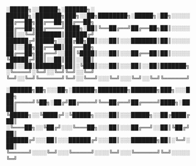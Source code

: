 
░█████╗░░█████╗░██████╗░  ██████╗░███████╗███╗░░██╗████████╗░█████╗░██╗░░░░░
██╔══██╗██╔══██╗██╔══██╗  ██╔══██╗██╔════╝████╗░██║╚══██╔══╝██╔══██╗██║░░░░░
██║░░╚═╝███████║██████╔╝  ██████╔╝█████╗░░██╔██╗██║░░░██║░░░███████║██║░░░░░
██║░░██╗██╔══██║██╔══██╗  ██╔══██╗██╔══╝░░██║╚████║░░░██║░░░██╔══██║██║░░░░░
╚█████╔╝██║░░██║██║░░██║  ██║░░██║███████╗██║░╚███║░░░██║░░░██║░░██║███████╗
░╚════╝░╚═╝░░╚═╝╚═╝░░╚═╝  ╚═╝░░╚═╝╚══════╝╚═╝░░╚══╝░░░╚═╝░░░╚═╝░░╚═╝╚══════╝

░██████╗██╗░░░██╗░██████╗████████╗███████╗███╗░░░███╗
██╔════╝╚██╗░██╔╝██╔════╝╚══██╔══╝██╔════╝████╗░████║
╚█████╗░░╚████╔╝░╚█████╗░░░░██║░░░█████╗░░██╔████╔██║
░╚═══██╗░░╚██╔╝░░░╚═══██╗░░░██║░░░██╔══╝░░██║╚██╔╝██║
██████╔╝░░░██║░░░██████╔╝░░░██║░░░███████╗██║░╚═╝░██║
╚═════╝░░░░╚═╝░░░╚═════╝░░░░╚═╝░░░╚══════╝╚═╝░░░░░╚═╝


